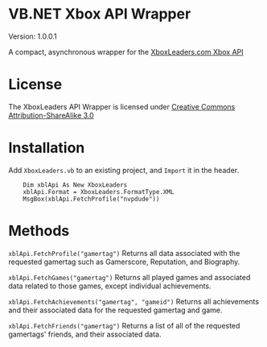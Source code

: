 VB.NET Xbox API Wrapper
===================

Version: 1.0.0.1

A compact, asynchronous wrapper for the [XboxLeaders.com Xbox API](http://www.xboxleaders.com/docs)

License
=======

The XboxLeaders API Wrapper is licensed under [Creative Commons Attribution-ShareAlike 3.0](http://creativecommons.org/licenses/by-sa/3.0/)

Installation
============

Add `XboxLeaders.vb` to an existing project, and `Import` it in the header.


        Dim xblApi As New XboxLeaders
        xblApi.Format = XboxLeaders.FormatType.XML
        MsgBox(xblApi.FetchProfile("nvpdude"))
        

Methods
=======

`xblApi.FetchProfile("gamertag")` Returns all data associated with the requested gamertag such as Gamerscore, Reputation, and Biography.

`xblApi.FetchGames("gamertag")` Returns all played games and associated data related to those games, except individual achievements.

`xblApi.FetchAchievements("gamertag", "gameid")` Returns all achievements and their associated data for the requested gamertag and game.

`xblApi.FetchFriends("gamertag")` Returns a list of all of the requested gamertags' friends, and their associated data.